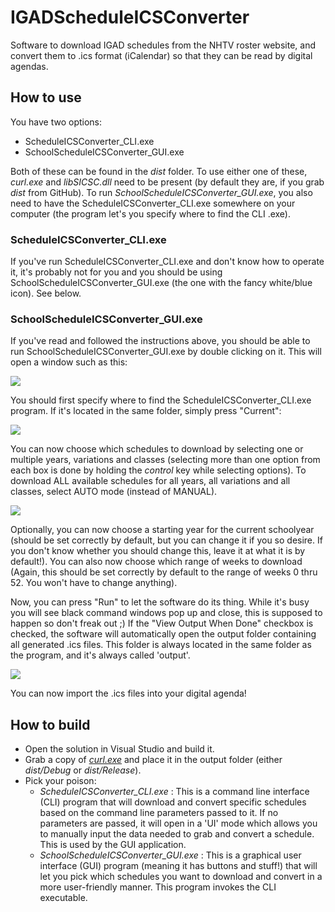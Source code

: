 IGADScheduleICSConverter
========================

Software to download IGAD schedules from the NHTV roster website, and convert them to .ics format (iCalendar) so that they can be read by digital agendas.

How to use
------------------------

You have two options:

- ScheduleICSConverter_CLI.exe
- SchoolScheduleICSConverter_GUI.exe

Both of these can be found in the *dist* folder. To use either one of these, *curl.exe* and *libSICSC.dll* need to be present (by default they are, if you grab *dist* from GitHub).
To run *SchoolScheduleICSConverter_GUI.exe*, you also need to have the ScheduleICSConverter_CLI.exe somewhere on your computer (the program let's you specify where to find the CLI .exe).

### ScheduleICSConverter_CLI.exe

If you've run ScheduleICSConverter_CLI.exe and don't know how to operate it, it's probably not for you and you should be using SchoolScheduleICSConverter_GUI.exe (the one with the fancy white/blue icon). See below.

### SchoolScheduleICSConverter_GUI.exe

If you've read and followed the instructions above, you should be able to run SchoolScheduleICSConverter_GUI.exe by double clicking on it. This will open a window such as this:

![](http://i.imgur.com/2yg4Y2Z.png)

You should first specify where to find the ScheduleICSConverter_CLI.exe program. If it's located in the same folder, simply press "Current":

![](http://i.imgur.com/GgIRxuU.png)

You can now choose which schedules to download by selecting one or multiple years, variations and classes (selecting more than one option from each box is done by holding the *control* key while selecting options).
To download ALL available schedules for all years, all variations and all classes, select AUTO mode (instead of MANUAL).

![](http://i.imgur.com/jTk7rkV.png)

Optionally, you can now choose a starting year for the current schoolyear (should be set correctly by default, but you can change it if you so desire. If you don't know whether you should change this, leave it at what it is by default!).
You can also now choose which range of weeks to download (Again, this should be set correctly by default to the range of weeks 0 thru 52. You won't have to change anything).

Now, you can press "Run" to let the software do its thing. While it's busy you will see black command windows pop up and close, this is supposed to happen so don't freak out ;)
If the "View Output When Done" checkbox is checked, the software will automatically open the output folder containing all generated .ics files. This folder is always located in the same folder as the program, and it's always called 'output'.

![](http://i.imgur.com/4XyEPH8.png)

You can now import the .ics files into your digital agenda!

How to build
------------------------

- Open the solution in Visual Studio and build it.
- Grab a copy of [*curl.exe*](http://curl.haxx.se/) and place it in the output folder (either *dist/Debug* or *dist/Release*).
- Pick your poison:
  - *ScheduleICSConverter_CLI.exe* : This is a command line interface (CLI) program that will download and convert specific schedules based on the command line parameters passed to it. If no parameters are passed, it will open in a 'UI' mode which allows you to manually input the data needed to grab and convert a schedule. This is used by the GUI application.
  - *SchoolScheduleICSConverter_GUI.exe* : This is a graphical user interface (GUI) program (meaning it has buttons and stuff!) that will let you pick which schedules you want to download and convert in a more user-friendly manner. This program invokes the CLI executable.

